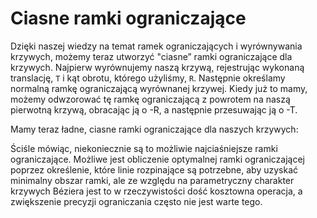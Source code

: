 # Ciasne ramki ograniczające

Dzięki naszej wiedzy na temat ramek ograniczających i wyrównywania krzywych, możemy teraz utworzyć "ciasne” ramki ograniczające dla krzywych. Najpierw wyrównujemy naszą krzywą, 
rejestrując wykonaną translację, `T` i kąt obrotu, którego użyliśmy, `R`. 
Następnie określamy normalną ramkę ograniczającą wyrównanej krzywej. Kiedy już to mamy, możemy odwzorować tę ramkę ograniczającą z powrotem na naszą pierwotną krzywą, obracając ją o -R, a następnie przesuwając ją o -T.

Mamy teraz ładne, ciasne ramki ograniczające dla naszych krzywych:

<div class="figure">
<graphics-element title="Wyrównywanie krzywej kwadratowej" src="./tightbounds.js" data-type="quadratic"></graphics-element>
<graphics-element title="Wyrównywanie krzywej sześciennej" src="./tightbounds.js" data-type="cubic"></graphics-element>
</div>

Ściśle mówiąc, niekoniecznie są to możliwie najciaśniejsze ramki ograniczające. Możliwe jest obliczenie optymalnej ramki ograniczającej poprzez określenie, które linie rozpinające są potrzebne, aby uzyskać minimalny obszar ramki, ale ze względu na parametryczny charakter krzywych Béziera jest to w rzeczywistości dość kosztowna operacja, a zwiększenie precyzji ograniczania często nie jest warte tego.